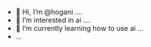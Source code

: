 - 👋 Hi, I’m @hogani ....
- 👀 I’m interested in ai ....
- 🌱 I’m currently learning how to use ai ...
- ...
  

<!---
hogani/hogani is a ✨ special ✨ repository because its `README.md` (this file) appears on your GitHub profile.
You can click the Preview link to take a look at your changes.
--->
